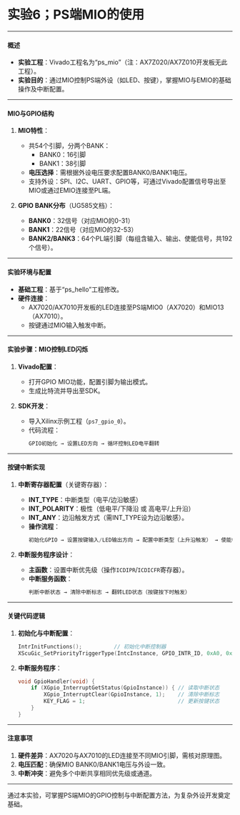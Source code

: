 # 实验6；PS端MIO的使用

---

#### **概述**
- **实验工程**：Vivado工程名为“ps_mio”（注：AX7Z020/AX7Z010开发板无此工程）。
- **实验目的**：通过MIO控制PS端外设（如LED、按键），掌握MIO与EMIO的基础操作及中断配置。

---

#### **MIO与GPIO结构**
1. **MIO特性**：
   - 共54个引脚，分两个BANK：
     - BANK0：16引脚
     - BANK1：38引脚
   - **电压选择**：需根据外设电压要求配置BANK0/BANK1电压。
   - 支持外设：SPI、I2C、UART、GPIO等，可通过Vivado配置信号导出至MIO或通过EMIO连接至PL端。

2. **GPIO BANK分布**（UG585文档）：
   - **BANK0**：32信号（对应MIO的0-31）
   - **BANK1**：22信号（对应MIO的32-53）
   - **BANK2/BANK3**：64个PL端引脚（每组含输入、输出、使能信号，共192个信号）。

---

#### **实验环境与配置**
- **基础工程**：基于“ps_hello”工程修改。
- **硬件连接**：
  - AX7020/AX7010开发板的LED连接至PS端MIO0（AX7020）和MIO13（AX7010）。
  - 按键通过MIO输入触发中断。

---

#### **实验步骤：MIO控制LED闪烁**
1. **Vivado配置**：
   - 打开GPIO MIO功能，配置引脚为输出模式。
   - 生成比特流并导出至SDK。

2. **SDK开发**：
   - 导入Xilinx示例工程（`ps7_gpio_0`）。
   - 代码流程：
     ```c
     GPIO初始化 → 设置LED方向 → 循环控制LED电平翻转
     ```

---

#### **按键中断实现**
1. **中断寄存器配置**（关键寄存器）：
   - **INT_TYPE**：中断类型（电平/边沿敏感）
   - **INT_POLARITY**：极性（低电平/下降沿 或 高电平/上升沿）
   - **INT_ANY**：边沿触发方式（需INT_TYPE设为边沿敏感）。
   - **操作流程**：
     ```c
     初始化GPIO → 设置按键输入/LED输出方向 → 配置中断类型（上升沿触发） → 使能中断
     ```

2. **中断服务程序设计**：
   - **主函数**：设置中断优先级（操作`ICDIPR`/`ICDICFR`寄存器）。
   - **中断服务函数**：
     ```c
     判断中断状态 → 清除中断标志 → 翻转LED状态（按键按下时触发）
     ```

---

#### **关键代码逻辑**
1. **初始化与中断配置**：
   ```c
   IntrInitFunctions();          // 初始化中断控制器
   XScuGic_SetPriorityTriggerType(IntcInstance, GPIO_INTR_ID, 0xA0, 0x3); // 设置优先级与触发方式
   ```

2. **中断服务程序**：
   ```c
   void GpioHandler(void) {
       if (XGpio_InterruptGetStatus(GpioInstance)) { // 读取中断状态
           XGpio_InterruptClear(GpioInstance, 1);    // 清除中断标志
           KEY_FLAG = 1;                             // 更新按键状态
       }
   }
   ```

---

#### **注意事项**
1. **硬件差异**：AX7020与AX7010的LED连接至不同MIO引脚，需核对原理图。
2. **电压匹配**：确保MIO BANK0/BANK1电压与外设一致。
3. **中断冲突**：避免多个中断共享相同优先级或通道。

---

通过本实验，可掌握PS端MIO的GPIO控制与中断配置方法，为复杂外设开发奠定基础。
